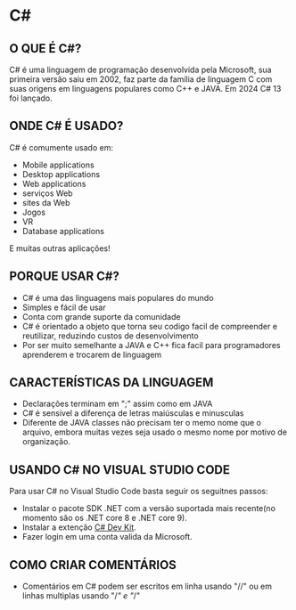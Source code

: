 # C#

## O QUE É C#?

C# é uma linguagem de programação desenvolvida pela Microsoft, sua primeira versão saiu em 2002, faz parte da família de linguagem C com suas origens em linguagens populares como C++ e JAVA.
Em 2024 C# 13 foi lançado.

## ONDE C# É USADO?

C# é comumente usado em:

- Mobile applications
- Desktop applications
- Web applications
- serviços Web
- sites da Web
- Jogos
- VR
- Database applications

E muitas outras aplicações!

## PORQUE USAR C#?

- C# é uma das linguagens mais populares do mundo
- Simples e fácil de usar
- Conta com grande suporte da comunidade
- C# é orientado a objeto que torna seu codigo facil de compreender e reutilizar, reduzindo custos de desenvolvimento
- Por ser muito semelhante a JAVA e C++ fica facil para programadores aprenderem e trocarem de linguagem

## CARACTERÍSTICAS DA LINGUAGEM

- Declarações terminam em ";" assim como em JAVA
- C# é sensivel a diferença de letras maiúsculas e minusculas
- Diferente de JAVA classes não precisam ter o memo nome que o arquivo, embora muitas vezes seja usado o mesmo nome por motivo de organização.

## USANDO C# NO VISUAL STUDIO CODE

Para usar C# no Visual Studio Code basta seguir os seguitnes passos:

- Instalar o pacote SDK .NET com a versão suportada mais recente(no momento são os .NET core 8 e .NET core 9).
- Instalar a extenção <a href="https://marketplace.visualstudio.com/items?itemName=ms-dotnettools.csdevkit">C# Dev Kit</a>.
- Fazer login em uma conta valida da Microsoft.

## COMO CRIAR COMENTÁRIOS

- Comentários em C# podem ser escritos em linha usando "//" ou em linhas multiplas usando "/*" e "*/"
